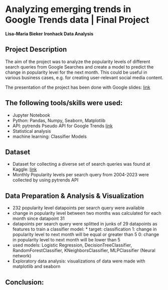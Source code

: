# Analyzing emerging trends in Google Trends data  | Final Project

**Lisa-Maria Bieker**
**Ironhack Data Analysis**

## Project Description

The aim of the project was to analyze the popularity levels of different search queries from Google Searches and create a model to predict the change in popularity level for the next month.
This could be useful in various business cases, e.g. for creating user-relevant social media content.

The presentation of the project has been done with Google slides:  [link](https://docs.google.com/presentation/d/1VVg_uXdgNgWt--azqbAJ9DXfTO9EoCVyKNcGy3vbKOs/edit?usp=sharing)

## The following tools/skills were used:

  * Jupyter Notebook
  * Python: Pandas, Numpy, Seaborn, Matplotlib
  * API: pytrends Pseudo API for Google Trends [link](https://pypi.org/project/pytrends/)
  * Statistical analysis
  * machine learning: Classifier Models

  ## Dataset

  * Dataset for collecting a diverse set of search queries was found at Kaggle: [link](https://www.kaggle.com/datasets/dhruvildave/google-trends-dataset)
  * Monthly Popularity levels per search query from 2004-2023 were collected by using pytrends API

  ## Data Preparation & Analysis & Visualization

  * 232 popularity level datapoints per search query were available
  * change in popularity level between two months was calculated for each month since datapoint 31
  * datapoints per search query were splitted in junks of 29 datapoints as features to train a classifier model:
                * target: classification
                            1: change in popularity level to next month will be equal or greater than 5
                            0: change in popularity level to next month will be lower than 5
  * used models: Logistic Regression, DecisionTreeClassifier, RandomForestClassifier, KNeighborsClassifier, MLPClassifier (Neural network)
  * Exploratory data analysis: visualizations of data were made with matplotlib and seaborn

  ## Conclusion:

  







